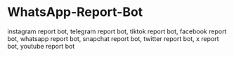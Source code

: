 # WhatsApp-Report-Bot
instagram report bot, telegram report bot, tiktok report bot, facebook report bot, whatsapp report bot, snapchat report bot, twitter report bot, x report bot, youtube report bot
